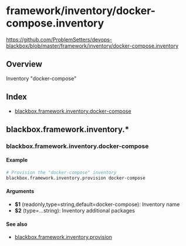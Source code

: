# framework/inventory/docker-compose.inventory

https://github.com/ProblemSetters/devops-blackbox/blob/master/framework/inventory/docker-compose.inventory

## Overview

Inventory "docker-compose"

## Index

* [blackbox.framework.inventory.docker-compose](#blackboxframeworkinventorydocker-compose)

## blackbox.framework.inventory.*

### blackbox.framework.inventory.docker-compose

#### Example

```bash
# Provision the "docker-compose" inventory
blackbox.framework.inventory.provision docker-compose
```

#### Arguments

* **$1** (readonly,type=string,default=docker-compose): Inventory name
* **$2** (type=...string): Inventory additional packages

#### See also

* [blackbox.framework.inventory.provision](#blackboxframeworkinventoryprovision)

